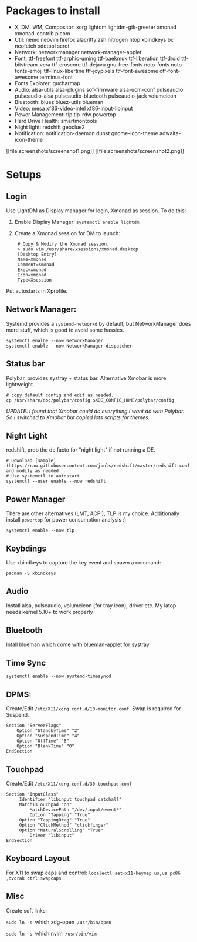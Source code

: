# Packages to install

- X, DM, WM, Compositor: xorg lightdm lightdm-gtk-greeter xmonad xmonad-contrib picom
- Util: nemo neovim firefox alacritty zsh nitrogen htop xbindkeys bc neofetch xdotool scrot
- Network: networkmanager network-manager-applet
- Font: ttf-freefont ttf-arphic-uming ttf-baekmuk ttf-liberation ttf-droid ttf-bitstream-vera ttf-croscore ttf-dejavu gnu-free-fonts noto-fonts noto-fonts-emoji ttf-linux-libertine ttf-joypixels ttf-font-awesome otf-font-awesome terminus-font
- Fonts Explorer: gucharmap
- Audio: alsa-utils alsa-plugins sof-firmware alsa-ucm-conf pulseaudio pulseaudio-alsa pulseaudio-bluetooth pulseaudio-jack volumeicon
- Bluetooth: bluez bluez-utils blueman
- Video: mesa xf86-video-intel xf86-input-libinput
- Power Management: tlp tlp-rdw powertop
- Hard Drive Health: smartmontools
- Night light: redshift geoclue2
- Notification: notification-daemon dunst gnome-icon-theme adwaita-icon-theme

[[file:screenshots/screenshot1.png]]
[[file:screenshots/screenshot2.png]]

# Setups

## Login

Use LightDM as Display manager for login, Xmonad as session. To do this:

1. Enable Display Manager: `systemctl enable lightdm`
2. Create a Xmonad session for DM to launch:

        # Copy & Modify the Xmonad session.
        > sudo vim /usr/share/xsessions/xmonad.desktop
        [Desktop Entry]
        Name=Xmonad
        Comment=Xmonad
        Exec=xmonad
        Icon=xmonad
        Type=Xsession

Put autostarts in Xprofile.

## Network Manager: 

Systemd provides a `systemd-networkd` by default, but NetworkManager does more stuff, which is good to avoid some hassles.

	systemctl enalbe --now NetworkManager
	systemctl enable --now NetworkManager-dispatcher

## Status bar

Polybar, provides systray + status bar. Alternative Xmobar is more lightweight.

	# copy default config and edit as needed.
	cp /usr/share/doc/polybar/config $XDG_CONFIG_HOME/polybar/config

*UPDATE: I found that Xmobar could do everything I want do with Polybar. So I switched to Xmobar but copied lots scripts for themes.*

## Night Light

redshift, prob the de facto for "night light" if not running a DE.

	# Download [sample](https://raw.githubusercontent.com/jonls/redshift/master/redshift.conf.sample) and modify as needed
	# Use systemctl to autostart
	systemctl --user enable --now redshift

## Power Manager

There are other alternatives (LMT, ACPI), TLP is my choice. Additionally install `powertop` for power consumption analysis :)

	systemctl enable --now tlp

## Keybdings

Use xbindkeys to capture the key event and spawn a command:

	pacman -S xbindkeys

## Audio

Install alsa, pulseaudio, volumeicon (for tray icon), driver etc. My latop needs kernel 5.10+ to work properly

## Bluetooth

Intall blueman which come with blueman-applet for systray

## Time Sync

`systemctl enable --now systemd-timesyncd`

## DPMS:

Create/Edit `/etc/X11/xorg.conf.d/10-monitor.conf`. Swap is required for Suspend.

	Section "ServerFlags"
	    Option "StandbyTime" "2"
   	    Option "SuspendTime" "4"
   	    Option "OffTime" "8"
   	    Option "BlankTime" "0"
	EndSection

## Touchpad

Create/Edit `/etc/X11/xorg.conf.d/30-touchpad.conf`

	Section "InputClass"
   	     Identifier "libinput touchpad catchall"
	     MatchIsTouchpad "on"
    	     MatchDevicePath "/dev/input/event*"
             Option "Tapping" "True"
	     Option "TappingDrag" "True"
	     Option "ClickMethod" "clickfinger"
	     Option "NaturalScrolling" "True"
       	     Driver "libinput"
	EndSection

## Keyboard Layout

For X11 to swap caps and control: 
`localectl set-x11-keymap us,us pc86 ,dvorak ctrl:swapcaps`

## Misc

Create soft links:

`sudo ln -s `which xdg-open` /usr/bin/open`

`sudo ln -s `which nvim` /usr/bin/vim`
